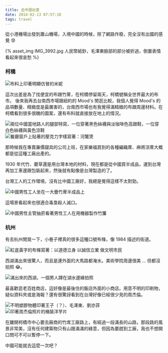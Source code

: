 ```yaml
---
title: 去中國出差
date: 2014-02-13 07:57:18
tags: travel
---
```


從小港機場出發到蕭山機場，入境中國的時候，除了網路作廢，完全沒有出國的感覺 😰

{% asset_img IMG_3992.jpg 人民幣紙鈔，毛澤東臉部的部分被折過，倒置表情看起來很哀愁 %}

<!--more-->

### 柯橋

<img src="IMG_3974.jpg" alt="布料上印著明顯仿冒的米妮" class="d-block mx-auto mb-3">

這次出差是為了找便宜的布跟竹蓆，在柯橋停留兩天，柯橋號稱全世界最大的布市。
後來我再去台南西市場跟紐約的 Mood's 閒逛比較，我個人覺得 Mood's 的品項數量、精緻度是最厲害的，台南西市場也有我覺得滿精緻的布跟周邊材料。在柯橋看到很多很醜的圖案，還有布料就直接放在地上的情況。

<img src="IMG_3846.jpg" alt="兩位中國當地路人的腿部特寫，一位穿著黑色絲襪與淡咖啡色高跟鞋，一位穿白色絲襪與黃色涼鞋" class="mb-3">

<img src="IMG_3844.jpg" alt="餐廳窗戶上貼著的壓克力字樣寫著：河蟹煲" class="d-block mx-auto mb-3">

那時候我在專賣廉價寢具的公司上班，在家樂福買到的各種編織蓆、麻將涼蓆大概都是從這種工廠出產的。

1930 年代竹、藺草還是用台灣本地的材料，現在都是從中國買半成品，運到台灣再加工車邊跟包裝起來，然後就有點像是台灣製造的了。

台灣工人的工作環境，沒有比中國工廠好，我總是覺得這樣不太對勁。

<img src="IMG_3922.jpg" alt="中國男性工人坐在一大疊竹蓆半成品上" class="d-block mx-auto mb-3">

這場景看起來也很適合毒梟殺人滅口。

<img src="IMG_3915.jpg" alt="中國男性主管抽菸看著男性工人在用機器製作竹簾" class="d-block mx-auto mb-3">

### 杭州

有去杭州閒晃一下，小巷子裡真的很多這種口號布條，像 1984 描述的街道。

<img src="IMG_4007.jpg" alt="紅底黃字的布條寫著：以道德立身 以誠信立業 做文明市民" class="d-block mx-auto mb-3">

西湖滿出來很驚人，而且是連外面的大馬路都淹水。美術學院周邊很美 ... 但都沒拍照 😂。

<img src="IMG_4016.jpg" alt="滿出來的西湖，一個男人蹲在湖水邊緣拍照" class="d-block mx-auto mb-3">

最喜歡逛老百姓商店，這好像是最後住的飯店外面的小商店。用意不明的印刷物，疑似資料夾或是海報？還有很驚訝看到在台灣好像已經很少見的周杰倫。

<img src="IMG_3979.jpg" alt="不明塑膠物體印著王子（？）、毛澤東、劉亦菲" class="d-block mx-auto mb-3">

<img src="IMG_3907.jpg" alt="印著周杰倫照片的桶裝洋芋片" class="d-block mx-auto mb-3">

在離開柯橋市中心要去廠商的竹席工廠路上，有經過一段滿長的山路，那段路的風景非常美，沒有任何建築物只有山跟滿滿的綠意，但因為要趕到工廠，我也不想開口問可不可以暫停一下。

中國可能就去這麼一次吧？
